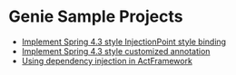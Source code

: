 # Genie Sample Projects

* [Implement Spring 4.3 style InjectionPoint style binding](https://github.com/greenlaw110/hello-genie-injectionPoint)
* [Implement Spring 4.3 style customized annotation](https://github.com/greenlaw110/genie-custom-annotation-demo)
* [Using dependency injection in ActFramework](https://github.com/actframework/act-demo-apps/tree/master/injection) 
